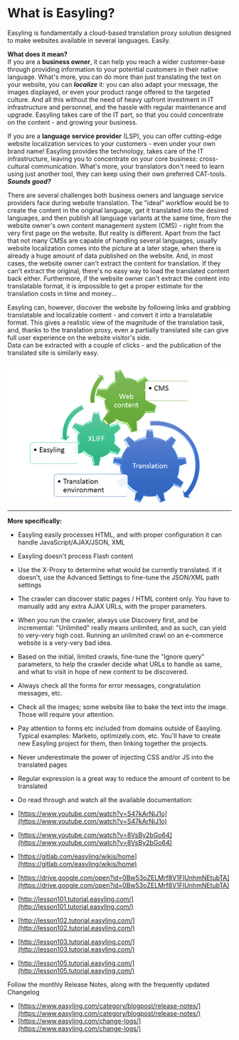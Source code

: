 # What is Easyling?

Easyling is fundamentally a cloud-based translation proxy solution designed to make websites available in several languages. Easily.

**What does it mean?**<br>
If you are a **business owner**, it can help you reach a wider customer-base through providing information to your potential customers in their native language. What's more, you can do more than just translating the text on your website, you can ***localize*** it: you can also adapt your message, the images displayed, or even your product range offered to the targeted culture. And all this without the need of heavy upfront investment in IT infrastructure and personnel, and the hassle with regular maintenance and upgrade. Easyling takes care of the IT part, so that you could concentrate on the content - and growing your business.  


If you are a **language service provider** (LSP), you can offer cutting-edge website localization services to your customers - even under your own brand name! Easyling provides the technology, takes care of the IT infrastructure, leaving you to concentrate on your core business: cross-cultural communication. What's more, your translators don't need to learn using just another tool, they can keep using their own preferred CAT-tools.<br>
***Sounds good?***

There are several challenges both business owners and language service providers face during website translation. The "ideal" workflow would be to create the  content in the original language, get it translated into the desired languages, and then publish all language variants at the same time, from the website owner's own content management system (CMS) - right from the very first page on the website. But reality is different. Apart from the fact that not many CMSs are capable of handling several languages, usually website localization comes into the picture at a later stage, when there is already a huge amount of data published on the website. And, in most cases, the website owner can't extract the content for translation. If they can't extract the original, there's no easy way to load the translated content back either. Furthermore, if the website owner can't extract the content into translatable format, it is impossible to get a proper estimate for the translation costs in time and money...

Easyling can, however, discover the website by following links and grabbing translatable and localizable content - and convert it into a translatable format. This gives a realistic view of the magnitude of the translation task, and, thanks to the translation proxy, even a partially translated site can give full user experience on the website visitor's side.  
Data can be extracted with a couple of clicks - and the publication of the translated site is similarly easy.

![Workflow](/img/Easyling-workflow.png)  

----------
**More specifically:**  
- Easyling easily processes HTML, and with proper configuration it can handle JavaScript/AJAX/JSON, XML
- Easyling doesn't process Flash content
- Use the X-Proxy to determine what would be currently translated. If it doesn't, use the Advanced Settings to fine-tune the JSON/XML path settings
- The crawler can discover static pages / HTML content only. You have to manually add any extra AJAX URLs, with the proper parameters.
- When you run the crawler, always use Discovery first, and be incremental: "Unlimited" really means unlimited, and as such, can yield to very-very high cost. Running an unlimited crawl on an e-commerce website is a very-very bad idea.
- Based on the initial, limited crawls, fine-tune the "Ignore query" parameters, to help the crawler decide what URLs to handle as same, and what to visit in hope of new content to be discovered.
- Always check all the forms for error messages, congratulation messages, etc.
- Check all the images; some website like to bake the text into the image. Those will require your attention.
- Pay attention to forms etc included from domains outside of Easyling. Typical examples: Marketo, optimizely.com, etc. You'll have to create new Easyling project for them, then linking together the projects.
- Never underestimate the power of injecting CSS and/or JS into the translated pages
- Regular expression is a great way to reduce the amount of content to be translated
- Do read through and watch all the available documentation:

- [https://www.youtube.com/watch?v=S47kArNiJ1o](https://www.youtube.com/watch?v=S47kArNiJ1o)
- [https://www.youtube.com/watch?v=8VsBy2bGo64](https://www.youtube.com/watch?v=8VsBy2bGo64)
- [https://gitlab.com/easyling/wikis/home](https://gitlab.com/easyling/wikis/home)
- [https://drive.google.com/open?id=0Bw53oZELMrf8V1FIUnhmNEtubTA](https://drive.google.com/open?id=0Bw53oZELMrf8V1FIUnhmNEtubTA)

- [http://lesson101.tutorial.easyling.com/](http://lesson101.tutorial.easyling.com/)
- [http://lesson102.tutorial.easyling.com/](http://lesson102.tutorial.easyling.com/)
- [http://lesson103.tutorial.easyling.com/](http://lesson103.tutorial.easyling.com/)
- [http://lesson105.tutorial.easyling.com/](http://lesson105.tutorial.easyling.com/)

Follow the monthly Release Notes, along with the frequently updated Changelog

- [https://www.easyling.com/category/blogpost/release-notes/](https://www.easyling.com/category/blogpost/release-notes/)
- [https://www.easyling.com/change-logs/](https://www.easyling.com/change-logs/)

